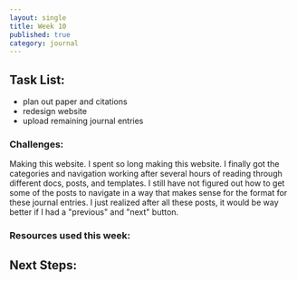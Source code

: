 ```yaml
---
layout: single
title: Week 10
published: true
category: journal
---
```

## Task List:
- plan out paper and citations
- redesign website
- upload remaining journal entries

### Challenges:
Making this website. I spent so long making this website. I finally got the categories and navigation working after several hours of reading through different docs, posts, and templates. I still have not figured out how to get some of the posts to navigate in a way that makes sense for the format for these journal entries. I just realized after all these posts, it would be way better if I had a "previous" and "next" button. 

### Resources used this week:




## Next Steps: